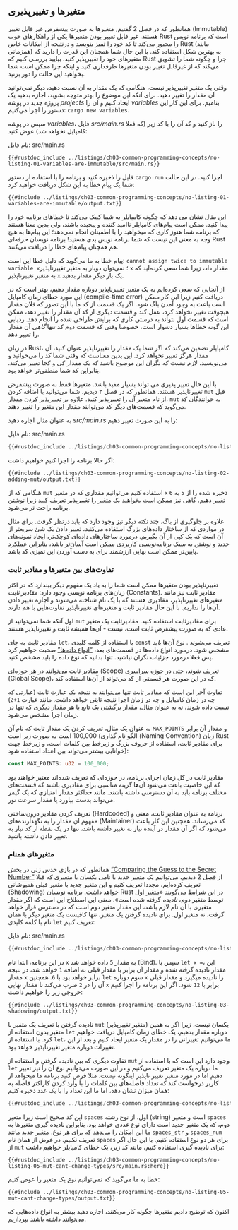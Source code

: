 ## متغیرها و تغییرپذیری

همانطور که در فصل 2 گفتیم, متغیرها به صورت پیشفرض غیر قابل تغییر (Immutable) هستند. غیر قابل تغییر بودن متغیرها یکی از راهکارهای
خوب Rust است که برنامه نویس را مجبور می‌کند تا کد خود را تمیز بنویسد و درنتیجه از امکانات خاص Rust (مانند همزمانی) به بهترین شکل استفاده کند.
با این حال شما همچنان این قدرت را دارید که متغیرهای خود را تغییرپذیر کنید. بیایید بررسی کنیم که Rust چرا و چگونه شما را تشویق می‌کند که از غیرقابل
تغییر بودن متغیرها طرفداری کنید و اینکه چرا ممکن است شما بخواهید این حالت را دور بزنید.

وقتی یک متغیر تغییرپذیر نیست، هنگامی که یک مقدار به آن نسبت دهید، دیگر نمی‌توانید آن مقدار را تغییر دهید. برای آنکه این موضوع را بهتر متوجه بشوید،
اجازه بدهید یک پروژه جدید در پوشه *projects* ایجاد کنیم و آن را *variables* بنامیم. برای این کار این دستور را اجرا می‌کنیم: `cargo new variables`.

سپس در پوشه *variables*، فایل *src/main.rs* را باز کنید و کد آن را با کد زیر (که فعلا کامپایل نخواهد شد) عوض کنید:

<span class="filename">نام فایل: src/main.rs</span>

```rust,ignore,does_not_compile
{{#rustdoc_include ../listings/ch03-common-programming-concepts/no-listing-01-variables-are-immutable/src/main.rs}}
```

فایل را ذخیره کنید و برنامه را با استفاده از دستور `cargo run` اجرا کنید. در این حالت شما یک پیام خطا به این شکل دریافت خواهید کرد:

```text
{{#include ../listings/ch03-common-programming-concepts/no-listing-01-variables-are-immutable/output.txt}}
```

این مثال نشان می دهد که چگونه کامپایلر به شما کمک می‌کند تا خطاهای برنامه خود را پیدا کنید. ممکن است پیام‌های کامپایلر ناامید کننده و پیچیده باشند، ولی
بدین معنا هستند که برنامه شما هنوز کاری که میخواهید را با اطمینان انجام نمی‌دهد؛ این پیام‌ها به هیچ وجه به معنی این نیست که شما برنامه نویس بدی هستید!
برنامه نویسان حرفه‌ای Rust هم همچنان پیام‌های خطا را دریافت می‌کنند.

پیام خطا به ما می‌گوید که دلیل خطا این است: `cannot assign twice to immutable variable x`؛ نمی‌توان دوبار به متغیر تغییرناپذیر `x`
مقدار داد، زیرا شما سعی کرده‌اید که به متغیر تغییرناپذیر `x` یک بار دیگر مقدار بدهید.

از آنجایی که سعی کرده‌ایم به یک متغیر تغییرناپذیر دوباره مقدار دهیم، بهتر است که در این مورد خطای زمان کامپایل (compile-time error) دریافت کنیم
زیرا این کار ممکن است باعث به وجود آمدن باگ شود. اگر یک قسمت از کد ما با این تصور که فلان مقدار هیچوقت تغییر نخواهد کرد، عمل کند و قسمت دیگری
از کد آن مقدار را تغییر دهد، ممکن است که قسمت اول نتواند به درستی کاری که برایش طراحی شده را انجام دهد. ردیابی این گونه خطاها بسیار دشوار است،
خصوصا وقتی که قسمت دوم کد تنها *گاهی* آن مقدار را تغییر دهد.

در زبان Rust، کامپایلر تضمین می‌کند که اگر شما یک مقدار را تغییرناپذیر عنوان کنید، آن مقدار هرگز تغییر نخواهد کرد. این بدین معناست که وقتی شما کد را
می‌خوانید و می‌نویسید، لازم نیست که نگران این موضوع باشید که یک مقدار کی و کجا تغییر می‌کند. بنابراین کد شما منطقی‌تر خواهد بود.

با این حال تغییر پذیری می تواند بسیار مفید باشد. متغیرها فقط به صورت پیشفرض تغییرناپذیر هستند. همانطور که در فصل ۲ دیدیم، شما می‌توانید با اضافه
کردن `mut` قبل از نام متغیر آن را تغییرپذیر کنید. علاوه بر تغییرپذیر کردن مقدار، `mut` به خوانندگان کد می‌گوید که قسمت‌های دیگر کد می‌توانند
مقدار این متغیر را تغییر دهند.

به عنوان مثال اجاره دهید *src/main.rs* را به این صورت تغییر دهیم:

<span class="filename">نام فایل: src/main.rs</span>

```rust
{{#rustdoc_include ../listings/ch03-common-programming-concepts/no-listing-02-adding-mut/src/main.rs}}
```

اگر حالا برنامه را اجرا کنیم خواهیم داشت:

```text
{{#include ../listings/ch03-common-programming-concepts/no-listing-02-adding-mut/output.txt}}
```

هنگامی که از `mut` استفاده کنیم می‌توانیم مقداری که در متغیر `x` ذخیره شده را از `5` به `6` تغییر دهیم. گاهی نیز ممکن است بخواهید
یک متغیر را تغییرپذیر تعریف کنید زیرا نوشتن برنامه راحت تر می‌شود.

علاوه بر جلوگیری از باگ، چند نکته دیگر نیز وجود دارد که باید درنظر گرفت. برای مثال در مواردی که از ساختار داده‌های بزرگ استفاده می‌کنید،
تغییر دادن یک شئ سریعتر از آن است که یک کپی از آن بگیریم. درمورد ساختارهای داده‌ای کوچک‌تر، ایجاد نمونه‌های جدید و نوشتن به سبک برنامه‌نویسی
کاربردی‌ ممکن است آسان‌تر باشد، بنابراین عملکرد پایین‌تر ممکن است بهایی ارزشمند برای به دست آوردن این تمیزی کد باشد.

### تفاوت‌های بین متغیرها و مقادیر ثابت

تغییرناپذیر بودن متغیرها ممکن است شما را به یاد یک مفهوم دیگر بیندازد که در اکثر زبان‌های برنامه نویسی وجود دارد: *مقادیر ثابت* (Constants).
مقادیر ثابت نیز مانند متغیرهای تغییرناپذیر، مقادیری هستند که با یک نام شناخته می‌شوند و اجازه تغییر دادن آن‌ها را نداریم. با این حال مقادیر ثابت و متغیرهای
تغییرناپذیر تفاوت‌هایی با هم دارند.

اول آنکه شما نمی‌توانید از `mut` برای مقادیرثابت استفاده کنید. مقادیرثابت یک متغیر عادی که به صورت پیشفرض ثابت است، نیست - آن‌ها همیشه
ثابت و تغییرناپذیر هستند.

مقادیر ثابت به جای `let`، با استفاده از کلمه کلیدی `const` تعریف می‌شوند . نوع آن‌ها *باید* مشخص شود. درمورد انواع داده‌ها در قسمت‌های بعد،
 [“انواع داده‌ها”][data-types]<!-- ignore--> 
 صحبت خواهیم کرد پس فعلا درمورد جزئیات نگران نباشید. تنها بدانید که نوع داده را باید مشخص کنید.
 
مقادیر ثابت می‌توانند در هر حوزه‌ای (Scope) تعریف شوند، حتی در حوزه سراسری (Global Scope)، که در این صورت هر قسمتی از کد می‌تواند
از آن‌ها استفاده کند.

تفاوت آخر این است که مقادیر ثابت تنها می‌توانند به نتیجه یک عبارت ثابت (عبارتی که چه در زمان کامپایل و چه در زمان اجرا نتیجه ثابتی خواهد داشت.
مانند عبارت `1+2`) نسبت داده شوند، نه به عنوان مثال، مقدار برگشتی یک تابع یا هر مقدار دیگری که تنها در زمان اجرا مشخص می‌شود.

به عنوان یک مثال، تعریف کردن یک مقدار ثابت که نام آن `MAX_POINTS` و مقدار آن برابر 100,000 است به صورت زیر است (الگو نام گذاری (Naming Convention)
زبان Rust برای مقادیر ثابت، استفاده از حروف بزرگ و زیرخط بین کلمات است، و زیرخط جهت خوانایی بیشتر می‌تواند بین اعداد استفاده شود):

```rust
const MAX_POINTS: u32 = 100_000;
```

مقادیر ثابت در کل زمان اجرای برنامه، در حوزه‌ای که تعریف شده‌اند معتبر خواهند بود که این خاصیت باعث می‌شود آن‌ها  گزینه مناسبی برای مقادیری  باشند که
قسمت‌های مختلف برنامه باید به آن دسترسی داشته باشند. مانند حداکثر مقدار امتیازی که یک گیمر می‌تواند بدست بیاورد یا مقدار سرعت نور.

تعریف کردن مقادیر درون‌ساختی (Hardcoded) برنامه به عنوان مقادیر ثابت، معنی و مفهوم آن مقدار را به نگهدارنده‌های (Maintainer) کد می‌رساند.
همچنین این کار باعث می‌شود که اگر آن مقدار در آینده نیاز به تغییر داشته باشد، تنها در یک نقطه از کد نیاز به تغییر دادن داشته باشید.

### متغیرهای همنام

همانطور که در بازی حدس زنی در بخش [“Comparing the Guess to the
Secret Number”][comparing-the-guess-to-the-secret-number]<!-- ignore -->
از قصل 2 دیدیم، می‌توانیم یک متغیر جدید با نامی یکسان با متغیری که قبلا تعریف کرده‌ایم، مجددا تعریف کنیم و این متغیر جدید با متغیر قبلی همپوشانی (Shadowing)
خواهد داشت. برنامه نویسان Rust در این شرایط می‌گویند «متغیر اول توسط متغیر دوم، *نادیده* گرفته شده است». معنی این اصطلاح این است که اگر مقدار متغیری
با آن نام لازم باشد، این مقدار متغیر دوم است که در دسترس قرار خواهد گرفت، نه متغیر اول. برای نادیده گرفتن یک متغیر، تنها کافیست یک متغیر دیگر با همان نام با
کلمه کلیدی `let` تعریف کنیم:

<span class="filename">نام فایل: src/main.rs</span>

```rust
{{#rustdoc_include ../listings/ch03-common-programming-concepts/no-listing-03-shadowing/src/main.rs}}
```

در این برنامه، ابتدا نام `x` به مقدار `5` داده خواهد شد (‌Bind). سپس با `let x =`، این مقدار نادیده گرفته شده و مقدار آن برابر با مقدار قبلی
به اضافه `1` خواهد شد، در نتیجه مقدار `x` برابر خواهد بود با `6`. همچنین `let` سوم دوباره `x` را نادیده میگیرد و مقدار قبلی آن را در `2`
ضرب می‌کند تا مقدار نهایی `x` برابر با `12` شود. اگر این برنامه را اجرا کنیم خروجی زیر را خواهیم داشت:

```text
{{#include ../listings/ch03-common-programming-concepts/no-listing-03-shadowing/output.txt}}
```

نادیده گرفتن با تعریف یک متفیر با `mut` (متغیر تغییرپذیر)  یکسان نیست، زیرا اگر به همین متغیر بدون استفاده از `let` دوباره مقدار بدهیم،
یک خطای زمان کامپایل دریافت خواهیم کرد. با استفاده از `let`، ما می‌توانیم تغییراتی را در مقدار یک متغیر ایجاد کنیم و بعد از این تغییرات
دوباره متغیر تغییرناپذیر خواهد بود.

تفاوت دیگری که بین نادیده گرفتن و استفاده از `mut` وجود دارد این است که با استفاده از `let` ما دوباره یک متغیر تعریف می‌کنیم و در این صورت
می‌توانیم نوع آن را نیز تغییر دهیم اما در مورد متغیر تغییر ناپذیر اینگونه نیست. مثلا فرض کنید برنامه ما میخواهد از کاربر درخواست کند که تعداد فاصله‌های
بین کلمات را با وارد کردن کاراکتر فاصله به همان میزان نشان دهد، اما ما این تعداد را با یک عدد ذخیره کنیم:

```rust
{{#rustdoc_include ../listings/ch03-common-programming-concepts/no-listing-04-shadowing-can-change-types/src/main.rs:here}}
```

این کد صحیح است زیرا متغیر `spaces` اول، از نوع رشته (string) است و متغیر `spaces` دوم، که یک متغیر جدید است دارای نوع
عددی خواهد بود. بنابراین نادیده گیری متغیرها به ما این امکان را می‌دهد که برای هر نوع، متغیر جدید مانند `spaces_str` و `spaces_num`
تعریف نکنیم. در عوض از همان نام `spaces` برای هر دو نوع استفاده کنیم. با این حال اگر از `mut` برای نادیده گیری استفاده کنیم،
مانند کد زیر، یک خطای کامپایلر خواهیم داشت:

```rust,ignore,does_not_compile
{{#rustdoc_include ../listings/ch03-common-programming-concepts/no-listing-05-mut-cant-change-types/src/main.rs:here}}
```

خطا به ما می‌گوید که نمی‌توانیم *نوع* یک متغیر را عوص کنیم:

```text
{{#include ../listings/ch03-common-programming-concepts/no-listing-05-mut-cant-change-types/output.txt}}
```

اکنون که توضیح دادیم متغیرها چگونه کار می‌کنند، اجازه دهید بیشتر به انواع داده‌هایی که می‌توانند داشته باشند بپردازیم.

[comparing-the-guess-to-the-secret-number]:
ch02-00-guessing-game-tutorial.html#comparing-the-guess-to-the-secret-number
[data-types]: ch03-02-data-types.html#data-types
